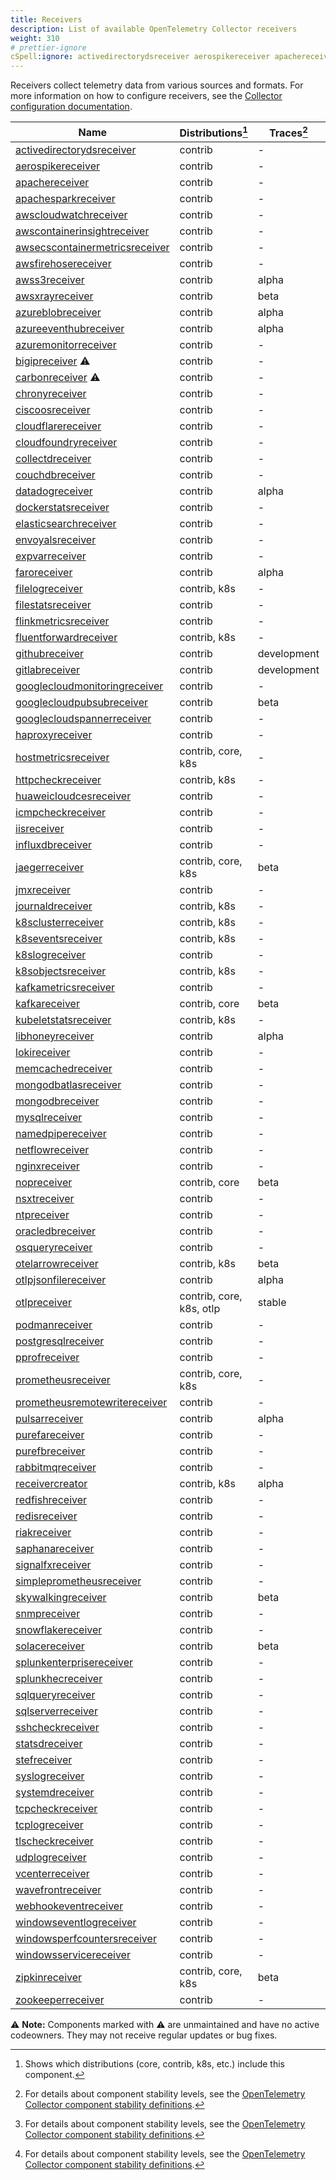 ```yaml
---
title: Receivers
description: List of available OpenTelemetry Collector receivers
weight: 310
# prettier-ignore
cSpell:ignore: activedirectorydsreceiver aerospikereceiver apachereceiver apachesparkreceiver awscloudwatchreceiver awscontainerinsightreceiver awsecscontainermetricsreceiver awsfirehosereceiver awss awsxrayreceiver azureblobreceiver azureeventhubreceiver azuremonitorreceiver bigipreceiver carbonreceiver chronyreceiver ciscoosreceiver cloudflarereceiver cloudfoundryreceiver collectdreceiver couchdbreceiver datadogreceiver dockerstatsreceiver elasticsearchreceiver envoyalsreceiver expvarreceiver faroreceiver filelogreceiver filestatsreceiver flinkmetricsreceiver fluentforwardreceiver githubreceiver gitlabreceiver googlecloudmonitoringreceiver googlecloudpubsubreceiver googlecloudspannerreceiver haproxyreceiver hostmetricsreceiver httpcheckreceiver huaweicloudcesreceiver icmpcheckreceiver iisreceiver influxdbreceiver jaegerreceiver jmxreceiver journaldreceiver kafkametricsreceiver kafkareceiver kubeletstatsreceiver libhoneyreceiver lokireceiver memcachedreceiver mongodbatlasreceiver mongodbreceiver mysqlreceiver namedpipereceiver netflowreceiver nginxreceiver nopreceiver nsxtreceiver ntpreceiver oracledbreceiver osqueryreceiver otelarrowreceiver otlpjsonfilereceiver otlpreceiver podmanreceiver postgresqlreceiver pprofreceiver prometheusreceiver prometheusremotewritereceiver pulsarreceiver purefareceiver purefbreceiver rabbitmqreceiver receivercreator redfishreceiver redisreceiver riakreceiver saphanareceiver sclusterreceiver seventsreceiver signalfxreceiver simpleprometheusreceiver skywalkingreceiver slogreceiver snmpreceiver snowflakereceiver sobjectsreceiver solacereceiver splunkenterprisereceiver splunkhecreceiver sqlqueryreceiver sqlserverreceiver sshcheckreceiver statsdreceiver stefreceiver syslogreceiver systemdreceiver tcpcheckreceiver tcplogreceiver tlscheckreceiver udplogreceiver vcenterreceiver wavefrontreceiver webhookeventreceiver windowseventlogreceiver windowsperfcountersreceiver windowsservicereceiver xreceiver zipkinreceiver zookeeperreceiver
---
```


Receivers collect telemetry data from various sources and formats. For more
information on how to configure receivers, see the
[Collector configuration documentation](/docs/collector/configuration/#receivers).

<!-- BEGIN GENERATED: receiver-table -->

| Name                                                                                                                                                  | Distributions[^1]        | Traces[^2]  | Metrics[^2]  | Logs[^2]    |
| ----------------------------------------------------------------------------------------------------------------------------------------------------- | ------------------------ | ----------- | ------------ | ----------- |
| [activedirectorydsreceiver](https://github.com/open-telemetry/opentelemetry-collector-contrib/tree/main/receiver/activedirectorydsreceiver)           | contrib                  | -           | beta         | -           |
| [aerospikereceiver](https://github.com/open-telemetry/opentelemetry-collector-contrib/tree/main/receiver/aerospikereceiver)                           | contrib                  | -           | alpha        | -           |
| [apachereceiver](https://github.com/open-telemetry/opentelemetry-collector-contrib/tree/main/receiver/apachereceiver)                                 | contrib                  | -           | beta         | -           |
| [apachesparkreceiver](https://github.com/open-telemetry/opentelemetry-collector-contrib/tree/main/receiver/apachesparkreceiver)                       | contrib                  | -           | alpha        | -           |
| [awscloudwatchreceiver](https://github.com/open-telemetry/opentelemetry-collector-contrib/tree/main/receiver/awscloudwatchreceiver)                   | contrib                  | -           | -            | alpha       |
| [awscontainerinsightreceiver](https://github.com/open-telemetry/opentelemetry-collector-contrib/tree/main/receiver/awscontainerinsightreceiver)       | contrib                  | -           | beta         | -           |
| [awsecscontainermetricsreceiver](https://github.com/open-telemetry/opentelemetry-collector-contrib/tree/main/receiver/awsecscontainermetricsreceiver) | contrib                  | -           | beta         | -           |
| [awsfirehosereceiver](https://github.com/open-telemetry/opentelemetry-collector-contrib/tree/main/receiver/awsfirehosereceiver)                       | contrib                  | -           | alpha        | alpha       |
| [awss3receiver](https://github.com/open-telemetry/opentelemetry-collector-contrib/tree/main/receiver/awss3receiver)                                   | contrib                  | alpha       | alpha        | alpha       |
| [awsxrayreceiver](https://github.com/open-telemetry/opentelemetry-collector-contrib/tree/main/receiver/awsxrayreceiver)                               | contrib                  | beta        | -            | -           |
| [azureblobreceiver](https://github.com/open-telemetry/opentelemetry-collector-contrib/tree/main/receiver/azureblobreceiver)                           | contrib                  | alpha       | -            | alpha       |
| [azureeventhubreceiver](https://github.com/open-telemetry/opentelemetry-collector-contrib/tree/main/receiver/azureeventhubreceiver)                   | contrib                  | alpha       | alpha        | alpha       |
| [azuremonitorreceiver](https://github.com/open-telemetry/opentelemetry-collector-contrib/tree/main/receiver/azuremonitorreceiver)                     | contrib                  | -           | alpha        | -           |
| [bigipreceiver](https://github.com/open-telemetry/opentelemetry-collector-contrib/tree/main/receiver/bigipreceiver) ⚠️                                | contrib                  | -           | unmaintained | -           |
| [carbonreceiver](https://github.com/open-telemetry/opentelemetry-collector-contrib/tree/main/receiver/carbonreceiver) ⚠️                              | contrib                  | -           | unmaintained | -           |
| [chronyreceiver](https://github.com/open-telemetry/opentelemetry-collector-contrib/tree/main/receiver/chronyreceiver)                                 | contrib                  | -           | beta         | -           |
| [ciscoosreceiver](https://github.com/open-telemetry/opentelemetry-collector-contrib/tree/main/receiver/ciscoosreceiver)                               | contrib                  | -           | development  | -           |
| [cloudflarereceiver](https://github.com/open-telemetry/opentelemetry-collector-contrib/tree/main/receiver/cloudflarereceiver)                         | contrib                  | -           | -            | alpha       |
| [cloudfoundryreceiver](https://github.com/open-telemetry/opentelemetry-collector-contrib/tree/main/receiver/cloudfoundryreceiver)                     | contrib                  | -           | beta         | development |
| [collectdreceiver](https://github.com/open-telemetry/opentelemetry-collector-contrib/tree/main/receiver/collectdreceiver)                             | contrib                  | -           | beta         | -           |
| [couchdbreceiver](https://github.com/open-telemetry/opentelemetry-collector-contrib/tree/main/receiver/couchdbreceiver)                               | contrib                  | -           | beta         | -           |
| [datadogreceiver](https://github.com/open-telemetry/opentelemetry-collector-contrib/tree/main/receiver/datadogreceiver)                               | contrib                  | alpha       | alpha        | -           |
| [dockerstatsreceiver](https://github.com/open-telemetry/opentelemetry-collector-contrib/tree/main/receiver/dockerstatsreceiver)                       | contrib                  | -           | alpha        | -           |
| [elasticsearchreceiver](https://github.com/open-telemetry/opentelemetry-collector-contrib/tree/main/receiver/elasticsearchreceiver)                   | contrib                  | -           | beta         | -           |
| [envoyalsreceiver](https://github.com/open-telemetry/opentelemetry-collector-contrib/tree/main/receiver/envoyalsreceiver)                             | contrib                  | -           | -            | alpha       |
| [expvarreceiver](https://github.com/open-telemetry/opentelemetry-collector-contrib/tree/main/receiver/expvarreceiver)                                 | contrib                  | -           | alpha        | -           |
| [faroreceiver](https://github.com/open-telemetry/opentelemetry-collector-contrib/tree/main/receiver/faroreceiver)                                     | contrib                  | alpha       | -            | alpha       |
| [filelogreceiver](https://github.com/open-telemetry/opentelemetry-collector-contrib/tree/main/receiver/filelogreceiver)                               | contrib, k8s             | -           | -            | beta        |
| [filestatsreceiver](https://github.com/open-telemetry/opentelemetry-collector-contrib/tree/main/receiver/filestatsreceiver)                           | contrib                  | -           | beta         | -           |
| [flinkmetricsreceiver](https://github.com/open-telemetry/opentelemetry-collector-contrib/tree/main/receiver/flinkmetricsreceiver)                     | contrib                  | -           | alpha        | -           |
| [fluentforwardreceiver](https://github.com/open-telemetry/opentelemetry-collector-contrib/tree/main/receiver/fluentforwardreceiver)                   | contrib, k8s             | -           | -            | beta        |
| [githubreceiver](https://github.com/open-telemetry/opentelemetry-collector-contrib/tree/main/receiver/githubreceiver)                                 | contrib                  | development | alpha        | -           |
| [gitlabreceiver](https://github.com/open-telemetry/opentelemetry-collector-contrib/tree/main/receiver/gitlabreceiver)                                 | contrib                  | development | -            | -           |
| [googlecloudmonitoringreceiver](https://github.com/open-telemetry/opentelemetry-collector-contrib/tree/main/receiver/googlecloudmonitoringreceiver)   | contrib                  | -           | alpha        | -           |
| [googlecloudpubsubreceiver](https://github.com/open-telemetry/opentelemetry-collector-contrib/tree/main/receiver/googlecloudpubsubreceiver)           | contrib                  | beta        | beta         | beta        |
| [googlecloudspannerreceiver](https://github.com/open-telemetry/opentelemetry-collector-contrib/tree/main/receiver/googlecloudspannerreceiver)         | contrib                  | -           | beta         | -           |
| [haproxyreceiver](https://github.com/open-telemetry/opentelemetry-collector-contrib/tree/main/receiver/haproxyreceiver)                               | contrib                  | -           | beta         | -           |
| [hostmetricsreceiver](https://github.com/open-telemetry/opentelemetry-collector-contrib/tree/main/receiver/hostmetricsreceiver)                       | contrib, core, k8s       | -           | beta         | development |
| [httpcheckreceiver](https://github.com/open-telemetry/opentelemetry-collector-contrib/tree/main/receiver/httpcheckreceiver)                           | contrib, k8s             | -           | alpha        | -           |
| [huaweicloudcesreceiver](https://github.com/open-telemetry/opentelemetry-collector-contrib/tree/main/receiver/huaweicloudcesreceiver)                 | contrib                  | -           | alpha        | -           |
| [icmpcheckreceiver](https://github.com/open-telemetry/opentelemetry-collector-contrib/tree/main/receiver/icmpcheckreceiver)                           | contrib                  | -           | development  | -           |
| [iisreceiver](https://github.com/open-telemetry/opentelemetry-collector-contrib/tree/main/receiver/iisreceiver)                                       | contrib                  | -           | beta         | -           |
| [influxdbreceiver](https://github.com/open-telemetry/opentelemetry-collector-contrib/tree/main/receiver/influxdbreceiver)                             | contrib                  | -           | beta         | -           |
| [jaegerreceiver](https://github.com/open-telemetry/opentelemetry-collector-contrib/tree/main/receiver/jaegerreceiver)                                 | contrib, core, k8s       | beta        | -            | -           |
| [jmxreceiver](https://github.com/open-telemetry/opentelemetry-collector-contrib/tree/main/receiver/jmxreceiver)                                       | contrib                  | -           | beta         | -           |
| [journaldreceiver](https://github.com/open-telemetry/opentelemetry-collector-contrib/tree/main/receiver/journaldreceiver)                             | contrib, k8s             | -           | -            | alpha       |
| [k8sclusterreceiver](https://github.com/open-telemetry/opentelemetry-collector-contrib/tree/main/receiver/k8sclusterreceiver)                         | contrib, k8s             | -           | beta         | development |
| [k8seventsreceiver](https://github.com/open-telemetry/opentelemetry-collector-contrib/tree/main/receiver/k8seventsreceiver)                           | contrib, k8s             | -           | -            | alpha       |
| [k8slogreceiver](https://github.com/open-telemetry/opentelemetry-collector-contrib/tree/main/receiver/k8slogreceiver)                                 | contrib                  | -           | -            | development |
| [k8sobjectsreceiver](https://github.com/open-telemetry/opentelemetry-collector-contrib/tree/main/receiver/k8sobjectsreceiver)                         | contrib, k8s             | -           | -            | beta        |
| [kafkametricsreceiver](https://github.com/open-telemetry/opentelemetry-collector-contrib/tree/main/receiver/kafkametricsreceiver)                     | contrib                  | -           | beta         | -           |
| [kafkareceiver](https://github.com/open-telemetry/opentelemetry-collector-contrib/tree/main/receiver/kafkareceiver)                                   | contrib, core            | beta        | beta         | beta        |
| [kubeletstatsreceiver](https://github.com/open-telemetry/opentelemetry-collector-contrib/tree/main/receiver/kubeletstatsreceiver)                     | contrib, k8s             | -           | beta         | -           |
| [libhoneyreceiver](https://github.com/open-telemetry/opentelemetry-collector-contrib/tree/main/receiver/libhoneyreceiver)                             | contrib                  | alpha       | -            | alpha       |
| [lokireceiver](https://github.com/open-telemetry/opentelemetry-collector-contrib/tree/main/receiver/lokireceiver)                                     | contrib                  | -           | -            | alpha       |
| [memcachedreceiver](https://github.com/open-telemetry/opentelemetry-collector-contrib/tree/main/receiver/memcachedreceiver)                           | contrib                  | -           | beta         | -           |
| [mongodbatlasreceiver](https://github.com/open-telemetry/opentelemetry-collector-contrib/tree/main/receiver/mongodbatlasreceiver)                     | contrib                  | -           | beta         | beta        |
| [mongodbreceiver](https://github.com/open-telemetry/opentelemetry-collector-contrib/tree/main/receiver/mongodbreceiver)                               | contrib                  | -           | beta         | -           |
| [mysqlreceiver](https://github.com/open-telemetry/opentelemetry-collector-contrib/tree/main/receiver/mysqlreceiver)                                   | contrib                  | -           | beta         | development |
| [namedpipereceiver](https://github.com/open-telemetry/opentelemetry-collector-contrib/tree/main/receiver/namedpipereceiver)                           | contrib                  | -           | -            | alpha       |
| [netflowreceiver](https://github.com/open-telemetry/opentelemetry-collector-contrib/tree/main/receiver/netflowreceiver)                               | contrib                  | -           | -            | alpha       |
| [nginxreceiver](https://github.com/open-telemetry/opentelemetry-collector-contrib/tree/main/receiver/nginxreceiver)                                   | contrib                  | -           | beta         | -           |
| [nopreceiver](https://github.com/open-telemetry/opentelemetry-collector/tree/main/receiver/nopreceiver)                                               | contrib, core            | beta        | beta         | beta        |
| [nsxtreceiver](https://github.com/open-telemetry/opentelemetry-collector-contrib/tree/main/receiver/nsxtreceiver)                                     | contrib                  | -           | alpha        | -           |
| [ntpreceiver](https://github.com/open-telemetry/opentelemetry-collector-contrib/tree/main/receiver/ntpreceiver)                                       | contrib                  | -           | beta         | -           |
| [oracledbreceiver](https://github.com/open-telemetry/opentelemetry-collector-contrib/tree/main/receiver/oracledbreceiver)                             | contrib                  | -           | alpha        | development |
| [osqueryreceiver](https://github.com/open-telemetry/opentelemetry-collector-contrib/tree/main/receiver/osqueryreceiver)                               | contrib                  | -           | -            | development |
| [otelarrowreceiver](https://github.com/open-telemetry/opentelemetry-collector-contrib/tree/main/receiver/otelarrowreceiver)                           | contrib, k8s             | beta        | beta         | beta        |
| [otlpjsonfilereceiver](https://github.com/open-telemetry/opentelemetry-collector-contrib/tree/main/receiver/otlpjsonfilereceiver)                     | contrib                  | alpha       | alpha        | alpha       |
| [otlpreceiver](https://github.com/open-telemetry/opentelemetry-collector/tree/main/receiver/otlpreceiver)                                             | contrib, core, k8s, otlp | stable      | stable       | stable      |
| [podmanreceiver](https://github.com/open-telemetry/opentelemetry-collector-contrib/tree/main/receiver/podmanreceiver)                                 | contrib                  | -           | alpha        | -           |
| [postgresqlreceiver](https://github.com/open-telemetry/opentelemetry-collector-contrib/tree/main/receiver/postgresqlreceiver)                         | contrib                  | -           | beta         | development |
| [pprofreceiver](https://github.com/open-telemetry/opentelemetry-collector-contrib/tree/main/receiver/pprofreceiver)                                   | contrib                  | -           | -            | -           |
| [prometheusreceiver](https://github.com/open-telemetry/opentelemetry-collector-contrib/tree/main/receiver/prometheusreceiver)                         | contrib, core, k8s       | -           | beta         | -           |
| [prometheusremotewritereceiver](https://github.com/open-telemetry/opentelemetry-collector-contrib/tree/main/receiver/prometheusremotewritereceiver)   | contrib                  | -           | alpha        | -           |
| [pulsarreceiver](https://github.com/open-telemetry/opentelemetry-collector-contrib/tree/main/receiver/pulsarreceiver)                                 | contrib                  | alpha       | alpha        | alpha       |
| [purefareceiver](https://github.com/open-telemetry/opentelemetry-collector-contrib/tree/main/receiver/purefareceiver)                                 | contrib                  | -           | alpha        | -           |
| [purefbreceiver](https://github.com/open-telemetry/opentelemetry-collector-contrib/tree/main/receiver/purefbreceiver)                                 | contrib                  | -           | alpha        | -           |
| [rabbitmqreceiver](https://github.com/open-telemetry/opentelemetry-collector-contrib/tree/main/receiver/rabbitmqreceiver)                             | contrib                  | -           | beta         | -           |
| [receivercreator](https://github.com/open-telemetry/opentelemetry-collector-contrib/tree/main/receiver/receivercreator)                               | contrib, k8s             | alpha       | beta         | alpha       |
| [redfishreceiver](https://github.com/open-telemetry/opentelemetry-collector-contrib/tree/main/receiver/redfishreceiver)                               | contrib                  | -           | development  | -           |
| [redisreceiver](https://github.com/open-telemetry/opentelemetry-collector-contrib/tree/main/receiver/redisreceiver)                                   | contrib                  | -           | beta         | -           |
| [riakreceiver](https://github.com/open-telemetry/opentelemetry-collector-contrib/tree/main/receiver/riakreceiver)                                     | contrib                  | -           | beta         | -           |
| [saphanareceiver](https://github.com/open-telemetry/opentelemetry-collector-contrib/tree/main/receiver/saphanareceiver)                               | contrib                  | -           | alpha        | -           |
| [signalfxreceiver](https://github.com/open-telemetry/opentelemetry-collector-contrib/tree/main/receiver/signalfxreceiver)                             | contrib                  | -           | beta         | beta        |
| [simpleprometheusreceiver](https://github.com/open-telemetry/opentelemetry-collector-contrib/tree/main/receiver/simpleprometheusreceiver)             | contrib                  | -           | beta         | -           |
| [skywalkingreceiver](https://github.com/open-telemetry/opentelemetry-collector-contrib/tree/main/receiver/skywalkingreceiver)                         | contrib                  | beta        | development  | -           |
| [snmpreceiver](https://github.com/open-telemetry/opentelemetry-collector-contrib/tree/main/receiver/snmpreceiver)                                     | contrib                  | -           | alpha        | -           |
| [snowflakereceiver](https://github.com/open-telemetry/opentelemetry-collector-contrib/tree/main/receiver/snowflakereceiver)                           | contrib                  | -           | alpha        | -           |
| [solacereceiver](https://github.com/open-telemetry/opentelemetry-collector-contrib/tree/main/receiver/solacereceiver)                                 | contrib                  | beta        | -            | -           |
| [splunkenterprisereceiver](https://github.com/open-telemetry/opentelemetry-collector-contrib/tree/main/receiver/splunkenterprisereceiver)             | contrib                  | -           | alpha        | -           |
| [splunkhecreceiver](https://github.com/open-telemetry/opentelemetry-collector-contrib/tree/main/receiver/splunkhecreceiver)                           | contrib                  | -           | beta         | beta        |
| [sqlqueryreceiver](https://github.com/open-telemetry/opentelemetry-collector-contrib/tree/main/receiver/sqlqueryreceiver)                             | contrib                  | -           | alpha        | development |
| [sqlserverreceiver](https://github.com/open-telemetry/opentelemetry-collector-contrib/tree/main/receiver/sqlserverreceiver)                           | contrib                  | -           | beta         | development |
| [sshcheckreceiver](https://github.com/open-telemetry/opentelemetry-collector-contrib/tree/main/receiver/sshcheckreceiver)                             | contrib                  | -           | alpha        | -           |
| [statsdreceiver](https://github.com/open-telemetry/opentelemetry-collector-contrib/tree/main/receiver/statsdreceiver)                                 | contrib                  | -           | beta         | -           |
| [stefreceiver](https://github.com/open-telemetry/opentelemetry-collector-contrib/tree/main/receiver/stefreceiver)                                     | contrib                  | -           | alpha        | -           |
| [syslogreceiver](https://github.com/open-telemetry/opentelemetry-collector-contrib/tree/main/receiver/syslogreceiver)                                 | contrib                  | -           | -            | beta        |
| [systemdreceiver](https://github.com/open-telemetry/opentelemetry-collector-contrib/tree/main/receiver/systemdreceiver)                               | contrib                  | -           | development  | -           |
| [tcpcheckreceiver](https://github.com/open-telemetry/opentelemetry-collector-contrib/tree/main/receiver/tcpcheckreceiver)                             | contrib                  | -           | alpha        | -           |
| [tcplogreceiver](https://github.com/open-telemetry/opentelemetry-collector-contrib/tree/main/receiver/tcplogreceiver)                                 | contrib                  | -           | -            | alpha       |
| [tlscheckreceiver](https://github.com/open-telemetry/opentelemetry-collector-contrib/tree/main/receiver/tlscheckreceiver)                             | contrib                  | -           | alpha        | -           |
| [udplogreceiver](https://github.com/open-telemetry/opentelemetry-collector-contrib/tree/main/receiver/udplogreceiver)                                 | contrib                  | -           | -            | alpha       |
| [vcenterreceiver](https://github.com/open-telemetry/opentelemetry-collector-contrib/tree/main/receiver/vcenterreceiver)                               | contrib                  | -           | alpha        | -           |
| [wavefrontreceiver](https://github.com/open-telemetry/opentelemetry-collector-contrib/tree/main/receiver/wavefrontreceiver)                           | contrib                  | -           | beta         | -           |
| [webhookeventreceiver](https://github.com/open-telemetry/opentelemetry-collector-contrib/tree/main/receiver/webhookeventreceiver)                     | contrib                  | -           | -            | beta        |
| [windowseventlogreceiver](https://github.com/open-telemetry/opentelemetry-collector-contrib/tree/main/receiver/windowseventlogreceiver)               | contrib                  | -           | -            | alpha       |
| [windowsperfcountersreceiver](https://github.com/open-telemetry/opentelemetry-collector-contrib/tree/main/receiver/windowsperfcountersreceiver)       | contrib                  | -           | beta         | -           |
| [windowsservicereceiver](https://github.com/open-telemetry/opentelemetry-collector-contrib/tree/main/receiver/windowsservicereceiver)                 | contrib                  | -           | development  | -           |
| [zipkinreceiver](https://github.com/open-telemetry/opentelemetry-collector-contrib/tree/main/receiver/zipkinreceiver)                                 | contrib, core, k8s       | beta        | -            | -           |
| [zookeeperreceiver](https://github.com/open-telemetry/opentelemetry-collector-contrib/tree/main/receiver/zookeeperreceiver)                           | contrib                  | -           | alpha        | -           |

⚠️ **Note:** Components marked with ⚠️ are unmaintained and have no active
codeowners. They may not receive regular updates or bug fixes.

[^1]:
    Shows which distributions (core, contrib, k8s, etc.) include this component.

[^2]:
    For details about component stability levels, see the
    [OpenTelemetry Collector component stability definitions](https://github.com/open-telemetry/opentelemetry-collector/blob/main/docs/component-stability.md).

<!-- END GENERATED: receiver-table -->
